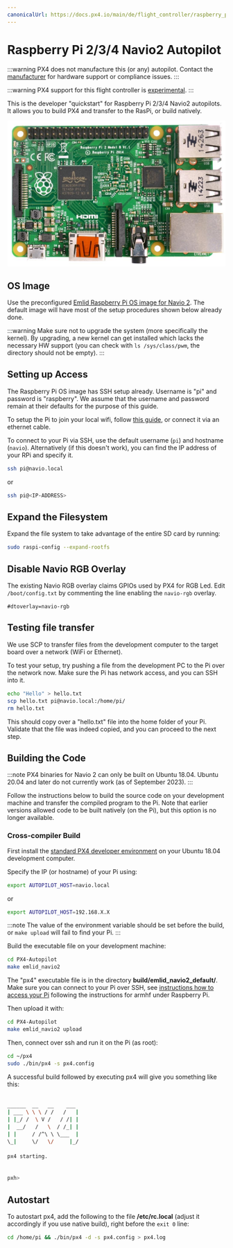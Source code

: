 ```yaml
---
canonicalUrl: https://docs.px4.io/main/de/flight_controller/raspberry_pi_navio2
---
```


# Raspberry Pi 2/3/4 Navio2 Autopilot

:::warning PX4 does not manufacture this (or any) autopilot. Contact the [manufacturer](https://emlid.com/) for hardware support or compliance issues.
:::

:::warning PX4 support for this flight controller is [experimental](../flight_controller/autopilot_experimental.md).
:::

This is the developer "quickstart" for Raspberry Pi 2/3/4 Navio2 autopilots. It allows you to build PX4 and transfer to the RasPi, or build natively.

![Ra Pi Image](../../assets/hardware/hardware-rpi2.jpg)

## OS Image

Use the preconfigured [Emlid Raspberry Pi OS image for Navio 2](https://docs.emlid.com/navio2/configuring-raspberry-pi). The default image will have most of the setup procedures shown below already done.

:::warning
Make sure not to upgrade the system (more specifically the kernel). By upgrading, a new kernel can get installed which lacks the necessary HW support (you can check with `ls /sys/class/pwm`, the directory should not be empty).
:::

## Setting up Access

The Raspberry Pi OS image has SSH setup already. Username is "pi" and password is "raspberry". We assume that the username and password remain at their defaults for the purpose of this guide.

To setup the Pi to join your local wifi, follow [this guide](https://www.raspberrypi.org/documentation/configuration/wireless/wireless-cli.md), or connect it via an ethernet cable.

To connect to your Pi via SSH, use the default username (`pi`) and hostname (`navio`). Alternatively (if this doesn't work), you can find the IP address of your RPi and specify it.

```sh
ssh pi@navio.local
```

or

```sh
ssh pi@<IP-ADDRESS>
```

## Expand the Filesystem

Expand the file system to take advantage of the entire SD card by running:

```sh
sudo raspi-config --expand-rootfs
```

## Disable Navio RGB Overlay

The existing Navio RGB overlay claims GPIOs used by PX4 for RGB Led. Edit `/boot/config.txt` by commenting the line enabling the `navio-rgb` overlay.

```
#dtoverlay=navio-rgb
```

## Testing file transfer

We use SCP to transfer files from the development computer to the target board over a network (WiFi or Ethernet).

To test your setup, try pushing a file from the development PC to the Pi over the network now. Make sure the Pi has network access, and you can SSH into it.

```sh
echo "Hello" > hello.txt
scp hello.txt pi@navio.local:/home/pi/
rm hello.txt
```

This should copy over a "hello.txt" file into the home folder of your Pi. Validate that the file was indeed copied, and you can proceed to the next step.

## Building the Code

:::note
PX4 binaries for Navio 2 can only be built on Ubuntu 18.04.
Ubuntu 20.04 and later do not currently work (as of September 2023). 
:::

Follow the instructions below to build the source code on your development machine and transfer the compiled program to the Pi. Note that earlier versions allowed code to be built natively (on the Pi), but this option is no longer available.

### Cross-compiler Build

First install the [standard PX4 developer environment](../dev_setup/dev_env_linux_ubuntu.md#raspberry-pi) on your Ubuntu 18.04 development computer.

Specify the IP (or hostname) of your Pi using:

```sh
export AUTOPILOT_HOST=navio.local
```

or

```sh
export AUTOPILOT_HOST=192.168.X.X
```

:::note
The value of the environment variable should be set before the build, or `make upload` will fail to find your Pi.
:::

Build the executable file on your development machine:

```sh
cd PX4-Autopilot
make emlid_navio2
```

The "px4" executable file is in the directory **build/emlid_navio2_default/**. Make sure you can connect to your Pi over SSH, see [instructions how to access your Pi](#setting-up-access) following the instructions for armhf under Raspberry Pi.

Then upload it with:

```sh
cd PX4-Autopilot
make emlid_navio2 upload
```

Then, connect over ssh and run it on the Pi (as root):

```sh
cd ~/px4
sudo ./bin/px4 -s px4.config
```

A successful build followed by executing px4 will give you something like this:

```sh

______  __   __    ___
| ___ \ \ \ / /   /   |
| |_/ /  \ V /   / /| |
|  __/   /   \  / /_| |
| |     / /^\ \ \___  |
\_|     \/   \/     |_/

px4 starting.


pxh>
```

## Autostart

To autostart px4, add the following to the file **/etc/rc.local** (adjust it accordingly if you use native build), right before the `exit 0` line:

```sh
cd /home/pi && ./bin/px4 -d -s px4.config > px4.log
```
